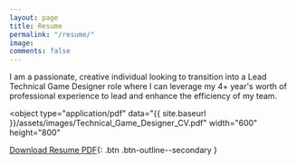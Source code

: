 ```yaml
---
layout: page
title: Resume
permalink: "/resume/"
image: 
comments: false
---
```


I am a passionate, creative individual looking to transition into a Lead Technical Game Designer role where I can leverage my 4+ year's worth of professional experience to lead and enhance the efficiency of my team.

<object
    type="application/pdf"
    data="{{ site.baseurl }}/assets/images/Technical_Game_Designer_CV.pdf"
    width="600"
    height="800"
></object>

[Download Resume PDF](/assets/images/resume.pdf){: .btn .btn-outline--secondary }